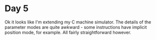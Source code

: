 # Day 5

Ok it looks like I'm extending my C machine simulator. The details of the parameter modes are quite awkward - some instructions have implicit position mode, for example. All fairly straightforward however.

